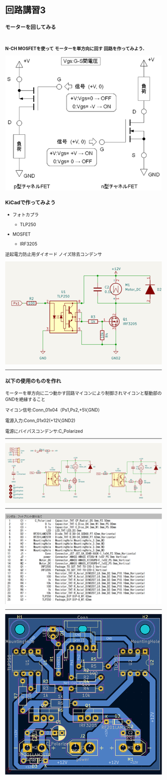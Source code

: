

# **回路講習3**

### **モーターを回してみる**
<br>

**N-CH MOSFETを使って**
**モーターを単方向に回す**
**回路を作ってみよう．**

![bg right:50% width:700px](../../images/fea3dd07563e8d6c23764b51e0a1ec6b5b984d0498fdf6a077e5d3098a18f6b0.png)  


### KiCadで作ってみよう


- フォトカプラ　
  - TLP250

- MOSFET
  - IRF3205

逆起電力防止用ダイオード
ノイズ除去コンデンサ

![bg right:50% width:700px](../../images/b6a8a11523bb458b80aede7d94126d304213015ed5e15b4cd3b8a97a7b328ba2.png)  

---
### 以下の使用のものを作れ
モーターを単方向に二つ動かす回路マイコンにより制御されマイコンと駆動部のGNDを絶縁すること

マイコン信号:Conn_01x04（Ps1,Ps2,+5V,GND）

電源入力:Conn_01x02(+12V,GND2)

電源にバイパスコンデンサ:C_Polarized

---

![bg width:1200px](../../images/e87cb545999029b00e3be127bfad08f3dc08313174785326ad61e0d4fa33c551.png)  

---

![bg width:1000px](../../images/c72e0cf8536bf5a673a44278e7c5faf368524f2b1a1220ec1528895df89d94fd.png)  

---  
![bg width:700px](../../images/076f712a59d73d50bdfc6746abe9d3a3e087dab538f92b8b644d15e2b41e2630.png)  
